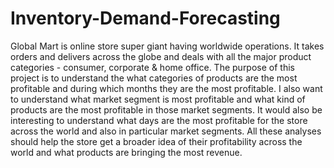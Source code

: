 # Inventory-Demand-Forecasting

Global Mart is online store super giant having worldwide operations. It takes orders and delivers across the globe and deals with all the major product categories - consumer, corporate & home office. The purpose of this project is to understand the what categories of products are the most profitable and during which months they are the most profitable. I also want to understand what market segment is most profitable and what kind of products are the most profitable in those market segments. It would also be interesting to understand what days are the most profitable for the store across the world and also in particular market segments. All these analyses should help the store get a broader idea of their profitability across the world and what products are bringing the most revenue.

